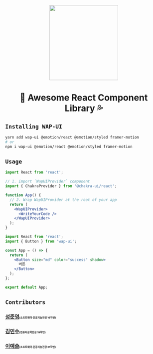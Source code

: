 <div align="center"><img src="https://user-images.githubusercontent.com/75781414/192261497-b3e4b288-d1c5-4d27-a062-da65a876ecfb.png" width="220" height="240">
</div>

# <div align="center">🌊 Awesome React Component Library 💦</div>

## `Installing WAP-UI`

```sh
yarn add wap-ui @emotion/react @emotion/styled framer-motion
# or
npm i wap-ui @emotion/react @emotion/styled framer-motion
```

## `Usage`

```jsx
import React from 'react';

// 1. import `WapUIProvider` component
import { ChakraProvider } from '@chakra-ui/react';

function App() {
  // 2. Wrap WapUIProvider at the root of your app
  return (
    <WapUIProvider>
      <WriteYourCode />
    </WapUIProvider>
  );
}
```

```jsx
import React from 'react';
import { Button } from 'wap-ui';

const App = () => {
  return (
    <Button size="md" color="success" shadow>
      버튼
    </Button>
  );
};

export default App;
```

## `Contributors`

### [성준영](https://github.com/sjyoung428)<span style="font-size:50%">(소프트웨어·인공지능전공 16학번)</small>

### [김민수](https://github.com/neko113)<span style="font-size:50%">(컴퓨터공학전공 19학번)</small>

### [이예슬](https://github.com/mimpie)<span style="font-size:50%">(소프트웨어·인공지능전공 21학번)</small>
